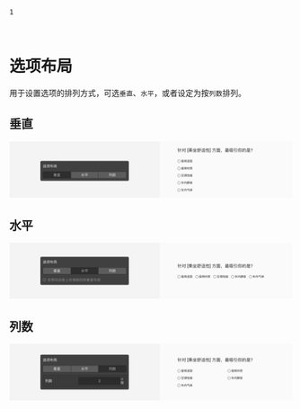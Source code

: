 ```index
1
```
```tag

```
```summary

```
# 选项布局
用于设置选项的排列方式，可选`垂直`、`水平`，或者设定为按`列数`排列。

## 垂直
<img src='../../assets/snapshots/node-setting/adjust-layout/preferred/vertical.png'>

## 水平
<img src='../../assets/snapshots/node-setting/adjust-layout/preferred/horizontal.png'>

## 列数
<img src='../../assets/snapshots/node-setting/adjust-layout/preferred/columns.png'>
